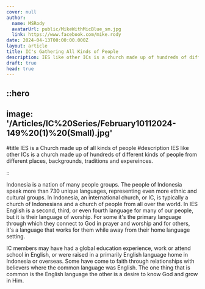 ```yaml
---
cover: null
author:
  name: MSRody
  avatarUrl: public/MikeWithMicBlue_sm.jpg
  link: https://www.facebook.com/mike.rody
date: 2024-04-13T00:00:00.000Z
layout: article
title: IC's Gathering All Kinds of People
description: IES like other ICs is a church made up of hundreds of different kinds of people from different places, backgrounds, traditions and expereinces.
draft: true
head: true
---
```


::hero
---
image: '/Articles/IC%20Series/February10112024-149%20(1)%20(Small).jpg'
---

#title
IES is a Church made up of all kinds of people
#description
IES like other ICs is a church made up of hundreds of different kinds of people from different places, backgrounds, traditions and expereinces.

::

Indonesia is a nation of many people groups. The people of Indonesia speak more than 730 unique languages, representing even more ethnic and cultural groups. In Indonesia, an international church, or IC, is typically a church of Indonesians and a church of people from all over the world. In IES English is a second, third, or even fourth language for many of our people, but it is their language of worship. <!--more-->For some it's the primary language through which they connect to God in prayer and worship and for others, it's a language that works for them while away from their home language setting. 

IC members may have had a global education experience, work or attend school in English, or were raised in a primarily English language home in Indonesia or overseas. Some have come to faith through relationships with believers where the common language was English. The one thing that is common is the English language the other is a desire to know God and grow in Him.
